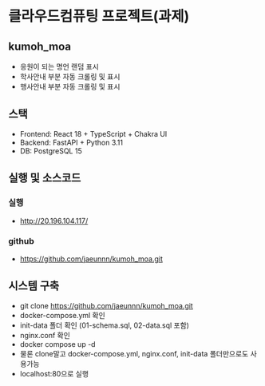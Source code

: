 # 클라우드컴퓨팅 프로젝트(과제)

## kumoh_moa

-   응원이 되는 명언 랜덤 표시
-   학사안내 부분 자동 크롤링 및 표시
-   행사안내 부분 자동 크롤링 및 표시

## 스택

-   Frontend: React 18 + TypeScript + Chakra UI
-   Backend: FastAPI + Python 3.11
-   DB: PostgreSQL 15

## 실행 및 소스코드

### 실행

-   http://20.196.104.117/

### github

-   https://github.com/jaeunnn/kumoh_moa.git

## 시스템 구축

-   git clone https://github.com/jaeunnn/kumoh_moa.git
-   docker-compose.yml 확인
-   init-data 폴더 확인 (01-schema.sql, 02-data.sql 포함)
-   nginx.conf 확인
-   docker compose up -d
-   물론 clone말고 docker-compose.yml, nginx.conf, init-data 폴더만으로도 사용가능
-   localhost:80으로 실행
